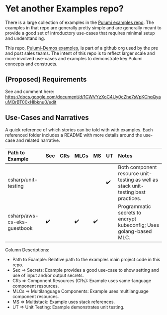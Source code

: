 # Yet another Examples repo?

There is a large collection of examples in the [Pulumi examples repo](https://github.com/pulumi/examples).
The examples in that repo are generally pretty simple and are generally meant to provide a good set of introductory use-cases that requires minimal setup and understanding.

This repo, [Pulumi-Demos examples](https://github.com/pulumi-demos/pulumi-deployments), is part of a github org used by the pre and post sales teams. The intent of this repo is to reflect larger scale and more involved use-cases and examples to demonstrate key Pulumi concepts and constructs.

## (Proposed) Requirements
See and comment here: https://docs.google.com/document/d/1CWVYzXoC4Uy0cZhe7sVpKChqQyauMQrBT00xHlbknu0/edit 

## Use-Cases and Narratives
A quick reference of which stories can be told with with examples.
Each referenced folder includes a README with more details around the use-case and related narrative.

Path to Example         | Sec | CRs | MLCs | MS | UT | Notes
:---------------------- |:--- |:--- |:---- |:-- |:-- |:------
csharp/unit-testing     |     |     |      |    |:heavy_check_mark:| Both component resource unit-testing as well as stack unit-testing best practices.
csharp/aws-cs-eks-guestbook |:heavy_check_mark:| |:heavy_check_mark:|:heavy_check_mark:| | Programmatic secrets to encrypt kubeconfig; Uses golang-based MLC.


Column Descriptions:
* Path to Example: Relative path to the examples main project code in this repo.
* Sec => Secrets: Example provides a good use-case to show setting and use of input and/or output secrets.
* CRs => Component Resources (CRs): Example uses same-language component resources.
* MLCs => Multilanguage Components: Example uses multilanguage component resources.
* MS => Multistack: Example uses stack references.
* UT => Unit Testing: Example demonstrates unit testing.


